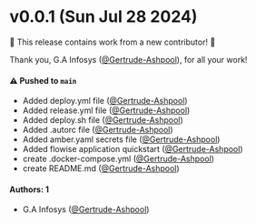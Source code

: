 # v0.0.1 (Sun Jul 28 2024)

:tada: This release contains work from a new contributor! :tada:

Thank you, G.A Infosys ([@Gertrude-Ashpool](https://github.com/Gertrude-Ashpool)), for all your work!

#### ⚠️ Pushed to `main`

- Added deploy.yml file ([@Gertrude-Ashpool](https://github.com/Gertrude-Ashpool))
- Added release.yml file ([@Gertrude-Ashpool](https://github.com/Gertrude-Ashpool))
- Added deploy.sh file ([@Gertrude-Ashpool](https://github.com/Gertrude-Ashpool))
- Added .autorc file ([@Gertrude-Ashpool](https://github.com/Gertrude-Ashpool))
- Added amber.yaml secrets file ([@Gertrude-Ashpool](https://github.com/Gertrude-Ashpool))
- Added flowise application quickstart ([@Gertrude-Ashpool](https://github.com/Gertrude-Ashpool))
- create .docker-compose.yml ([@Gertrude-Ashpool](https://github.com/Gertrude-Ashpool))
- create README.md ([@Gertrude-Ashpool](https://github.com/Gertrude-Ashpool))

#### Authors: 1

- G.A Infosys ([@Gertrude-Ashpool](https://github.com/Gertrude-Ashpool))
